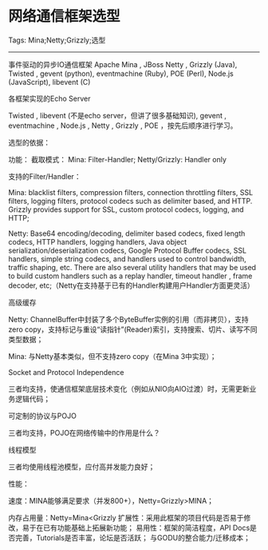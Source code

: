 # 网络通信框架选型
Tags: Mina;Netty;Grizzly;选型

------

事件驱动的异步IO通信框架 
 Apache Mina , JBoss Netty , Grizzly (Java), Twisted , gevent (python), eventmachine (Ruby), POE (Perl), Node.js (JavaScript), libevent (C)

 

各框架实现的Echo Server

 Twisted , libevent (不是echo server，但讲了很多基础知识), gevent , eventmachine , Node.js , Netty , Grizzly , POE ，按先后顺序进行学习。

 
选型的依据：

 功能： 截取模式： 
 Mina: Filter-Handler; 
Netty/Grizzly: Handler only
 
 支持的Filter/Handler： 
 
Mina: blacklist filters, compression filters, connection throttling filters, SSL filters, logging filters, protocol codecs such as delimiter based, and HTTP. Grizzly provides support for SSL, custom protocol codecs, logging, and HTTP;

Netty: Base64 encoding/decoding, delimiter based codecs, fixed length codecs, HTTP handlers, logging handlers, Java object serialization/deserialization codecs, Google Protocol Buffer codecs, SSL handlers, simple string codecs, and handlers used to control bandwidth, traffic shaping, etc. There are also several utility handlers that may be used to build custom handlers such as a replay handler, timeout handler , frame decoder, etc;（Netty在支持基于已有的Handler构建用户Handler方面更灵活）
 
 高级缓存 
 
Netty: ChannelBuffer中封装了多个ByteBuffer实例的引用（而非拷贝），支持zero copy，支持标记与重设“读指针”(Reader)索引，支持搜索、切片、读写不同类型数据；

Mina: 与Netty基本类似，但不支持zero copy（在Mina 3中实现）；
 
 Socket and Protocol Independence 
 
三者均支持，使通信框架底层技术变化（例如从NIO向AIO过渡）时，无需更新业务逻辑代码；
 
 可定制的协议与POJO 
 
三者均支持，POJO在网络传输中的作用是什么？
 
 线程模型 
 
三者均使用线程池模型，应付高并发能力良好；
 
 性能： 
 
速度：MINA能够满足要求（并发800+），Netty=Grizzly>MINA；

内存占用量：Netty=Mina<Grizzly
 扩展性：采用此框架的项目代码是否易于修改，易于在已有功能基础上拓展新功能； 易用性：框架的简洁程度，API Docs是否完善，Tutorials是否丰富，论坛是否活跃； 与GODU的整合能力/迁移成本；